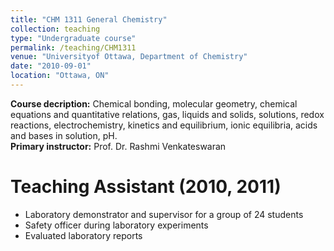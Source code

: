 ```yaml
---
title: "CHM 1311 General Chemistry"
collection: teaching
type: "Undergraduate course"
permalink: /teaching/CHM1311
venue: "Universityof Ottawa, Department of Chemistry"
date: "2010-09-01"
location: "Ottawa, ON"
---
```


<b>Course decription:</b> Chemical bonding, molecular geometry, chemical equations and quantitative relations, gas, liquids and solids, solutions, redox reactions, electrochemistry, kinetics and equilibrium, ionic equilibria, acids and bases in solution, pH. \
<b>Primary instructor:</b> Prof. Dr. Rashmi Venkateswaran

# Teaching Assistant (2010, 2011)
* Laboratory demonstrator and supervisor for a group of 24 students
* Safety officer during laboratory experiments
* Evaluated laboratory reports